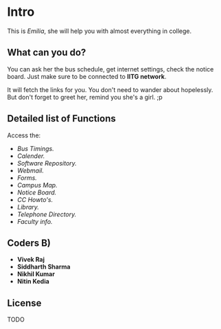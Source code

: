 # Intro

This is *Emilia*, she will help you with almost everything in college.

## What can you do?
You can ask her the bus schedule, get internet settings, check the notice board. Just make sure to be connected to **IITG network**.

It will fetch the links for you. You don't need to wander about hopelessly.
But don't forget to greet her, remind you she's a girl. ;p

## Detailed list of Functions

Access the:
*	*Bus Timings.*
*	*Calender.*
*	*Software Repository.*
*	*Webmail.*
*	*Forms.*
*	*Campus Map.*
*	*Notice Board.*
*	*CC Howto's.*
*	*Library.*
*	*Telephone Directory.*
*	*Faculty info.*

## Coders B)

* **Vivek Raj**
* **Siddharth Sharma**
* **Nikhil Kumar**
* **Nitin Kedia**

## License

TODO
